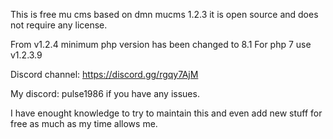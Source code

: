 This is free mu cms based on dmn mucms 1.2.3 it is open source and does not require any license.

From v1.2.4 minimum php version has been changed to 8.1
For php 7 use v1.2.3.9

Discord channel: https://discord.gg/rgqy7AjM

My discord: pulse1986 if you have any issues.

I have enought knowledge to try to maintain this and even add new stuff for free as much as my time allows me.
